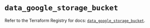 # `data_google_storage_bucket`

Refer to the Terraform Registry for docs: [`data_google_storage_bucket`](https://registry.terraform.io/providers/hashicorp/google/6.24.0/docs/data-sources/storage_bucket).
